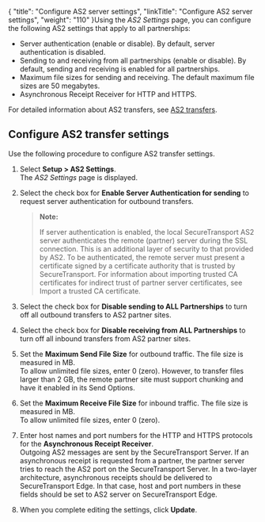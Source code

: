 {
    "title": "Configure AS2 server settings",
    "linkTitle": "Configure AS2 server settings",
    "weight": "110"
}Using the *AS2 Settings* page, you can configure the following AS2 settings that apply to all partnerships:

-   Server authentication (enable or disable). By default, server authentication is disabled.
-   Sending to and receiving from all partnerships (enable or disable). By default, sending and receiving is enabled for all partnerships.
-   Maximum file sizes for sending and receiving. The default maximum file sizes are 50 megabytes.
-   Asynchronous Receipt Receiver for HTTP and HTTPS.

For detailed information about AS2 transfers, see <a href="../../c_st_as2transfers" class="MCXref xref">AS2 transfers</a>.

## Configure AS2 transfer settings

Use the following procedure to configure AS2 transfer settings.

1.  Select **Setup > AS2 Settings**.  
    The *AS2 Settings* page is displayed.

2.  Select the check box for **Enable Server Authentication for sending** to request server authentication for outbound transfers.  

    > **Note:**
    >
    > If server authentication is enabled, the local SecureTransport AS2 server authenticates the remote (partner) server during the SSL connection. This is an additional layer of security to that provided by AS2. To be authenticated, the remote server must present a certificate signed by a certificate authority that is trusted by SecureTransport. For information about importing trusted CA certificates for indirect trust of partner server certificates, see Import a trusted CA certificate.

3.  Select the check box for **Disable sending to ALL Partnerships** to turn off all outbound transfers to AS2 partner sites.

4.  Select the check box for **Disable receiving from ALL Partnerships** to turn off all inbound transfers from AS2 partner sites.

5.  Set the **Maximum Send File Size** for outbound traffic. The file size is measured in MB.  
    To allow unlimited file sizes, enter 0 (zero). However, to transfer files larger than 2 GB, the remote partner site must support chunking and have it enabled in its Send Options.

6.  Set the **Maximum Receive File Size** for inbound traffic. The file size is measured in MB.  
    To allow unlimited file sizes, enter 0 (zero).

7.  Enter host names and port numbers for the HTTP and HTTPS protocols for the **Asynchronous Receipt Receiver**.  
    Outgoing AS2 messages are sent by the <span class="mc-variable axway_variables.Component_Short_Name variable">SecureTransport</span> Server. If an asynchronous receipt is requested from a partner, the partner server tries to reach the AS2 port on the <span class="mc-variable axway_variables.Component_Short_Name variable">SecureTransport</span> Server. In a two-layer architecture, asynchronous receipts should be delivered to <span class="mc-variable axway_variables.Component_Short_Name variable">SecureTransport</span> Edge. In that case, host and port numbers in these fields should be set to AS2 server on <span class="mc-variable axway_variables.Component_Short_Name variable">SecureTransport</span> Edge.

8.  When you complete editing the settings, click **Update**.
